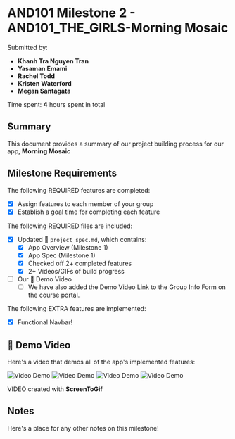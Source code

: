 # AND101 Milestone 2 - **AND101_THE_GIRLS-Morning Mosaic**

Submitted by:
- **Khanh Tra Nguyen Tran**
- **Yasaman Emami**
- **Rachel Todd**
- **Kristen Waterford**
- **Megan Santagata**

Time spent: **4** hours spent in total

## Summary

This document provides a summary of our project building process for our app, **Morning Mosaic**

## Milestone Requirements

<!-- Please be sure to change the [ ] to [x] for any features you completed.  If a feature is not checked [x], you might miss the points for that item! -->

The following REQUIRED features are completed:

- [X] Assign features to each member of your group
- [X] Establish a goal time for completing each feature

The following REQUIRED files are included:

- [X] Updated 📄 `project_spec.md`, which contains:
  - [X] App Overview (Milestone 1)
  - [X] App Spec (Milestone 1)
  - [X] Checked off 2+ completed features
  - [X] 2+ Videos/GIFs of build progress

- [ ] Our 🎥 Demo Video
  - [ ] We have also added the Demo Video Link to the Group Info Form on the course portal.

The following EXTRA features are implemented:

- [X] Functional Navbar!

## 🎥 Demo Video

Here's a video that demos all of the app's implemented features:

<img src='http://i.imgur.com/link/to/your/gif/file.gif' title='Video Demo' width='' alt='Video Demo' />
<img src='./AND101P10Screens' title='Video Demo' width='' alt='Video Demo' />
<img src='./AND101P10News' title='Video Demo' width='' alt='Video Demo' />
<img src='./AND101P10Horoscope' title='Video Demo' width='' alt='Video Demo' />

VIDEO created with **ScreenToGif**

## Notes

Here's a place for any other notes on this milestone!

